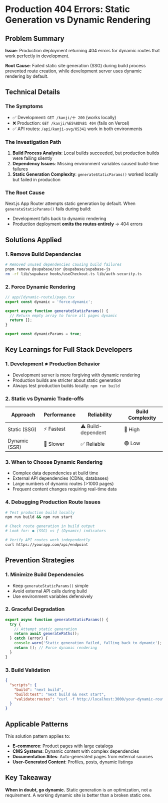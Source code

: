 # Production 404 Errors: Static Generation vs Dynamic Rendering

## Problem Summary

**Issue**: Production deployment returning 404 errors for dynamic routes that work perfectly in development.

**Root Cause**: Failed static site generation (SSG) during build process prevented route creation, while development server uses dynamic rendering by default.

## Technical Details

### The Symptoms
- ✅ Development: `GET /kanji/十 200` (works locally)
- ❌ Production: `GET /kanji/%E5%8D%81 404` (fails on Vercel)
- ✅ API routes: `/api/kanji-svg/05341` work in both environments

### The Investigation Path
1. **Build Process Analysis**: Local builds succeeded, but production builds were failing silently
2. **Dependency Issues**: Missing environment variables caused build-time failures
3. **Static Generation Complexity**: `generateStaticParams()` worked locally but failed in production

### The Root Cause
Next.js App Router attempts static generation by default. When `generateStaticParams()` fails during build:
- Development falls back to dynamic rendering
- Production deployment **omits the routes entirely** → 404 errors

## Solutions Applied

### 1. Remove Build Dependencies
```bash
# Removed unused dependencies causing build failures
pnpm remove @supabase/ssr @supabase/supabase-js
rm -rf lib/supabase hooks/useCheckout.ts lib/auth-security.ts
```

### 2. Force Dynamic Rendering
```typescript
// app/[dynamic-route]/page.tsx
export const dynamic = 'force-dynamic';

export async function generateStaticParams() {
  // Return empty array to force all pages dynamic
  return [];
}

export const dynamicParams = true;
```

## Key Learnings for Full Stack Developers

### 1. **Development ≠ Production Behavior**
- Development server is more forgiving with dynamic rendering
- Production builds are stricter about static generation
- Always test production builds locally: `npm run build`

### 2. **Static vs Dynamic Trade-offs**
| Approach | Performance | Reliability | Build Complexity |
|----------|-------------|-------------|------------------|
| Static (SSG) | ⚡ Fastest | ⚠️ Build-dependent | 🔴 High |
| Dynamic (SSR) | 🐌 Slower | ✅ Reliable | 🟢 Low |

### 3. **When to Choose Dynamic Rendering**
- Complex data dependencies at build time
- External API dependencies (CDNs, databases)
- Large numbers of dynamic routes (>1000 pages)
- Frequent content changes requiring real-time data

### 4. **Debugging Production Route Issues**
```bash
# Test production build locally
npm run build && npm run start

# Check route generation in build output
# Look for: ● (SSG) vs ƒ (Dynamic) indicators

# Verify API routes work independently
curl https://yourapp.com/api/endpoint
```

## Prevention Strategies

### 1. **Minimize Build Dependencies**
- Keep `generateStaticParams()` simple
- Avoid external API calls during build
- Use environment variables defensively

### 2. **Graceful Degradation**
```typescript
export async function generateStaticParams() {
  try {
    // Attempt static generation
    return await generatePaths();
  } catch (error) {
    console.warn('Static generation failed, falling back to dynamic');
    return []; // Force dynamic rendering
  }
}
```

### 3. **Build Validation**
```json
{
  "scripts": {
    "build": "next build",
    "build:test": "next build && next start",
    "validate:routes": "curl -f http://localhost:3000/your-dynamic-route"
  }
}
```

## Applicable Patterns

This solution pattern applies to:
- **E-commerce**: Product pages with large catalogs
- **CMS Systems**: Dynamic content with complex dependencies  
- **Documentation Sites**: Auto-generated pages from external sources
- **User-Generated Content**: Profiles, posts, dynamic listings

## Key Takeaway

**When in doubt, go dynamic.** Static generation is an optimization, not a requirement. A working dynamic site is better than a broken static one.